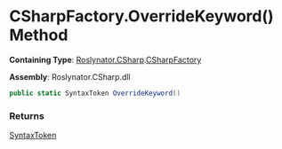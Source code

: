 # CSharpFactory\.OverrideKeyword\(\) Method

**Containing Type**: [Roslynator.CSharp](../../README.md)\.[CSharpFactory](../README.md)

**Assembly**: Roslynator\.CSharp\.dll

```csharp
public static SyntaxToken OverrideKeyword()
```

### Returns

[SyntaxToken](https://docs.microsoft.com/en-us/dotnet/api/microsoft.codeanalysis.syntaxtoken)

